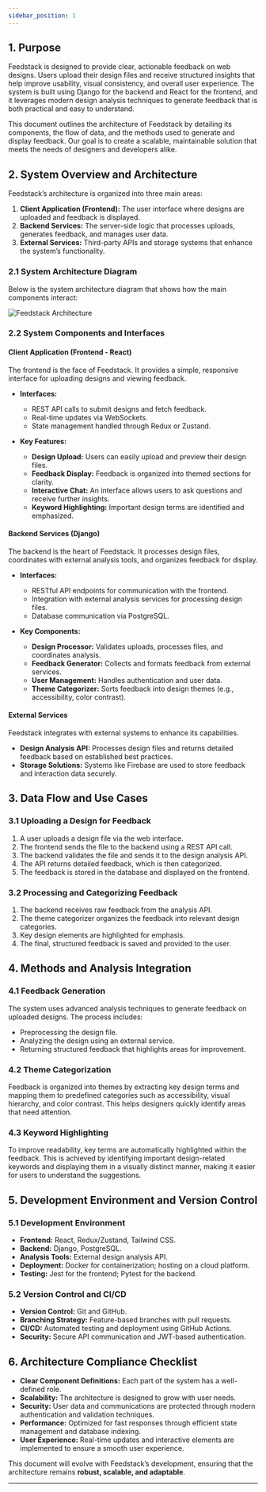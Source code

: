 ```yaml
---
sidebar_position: 1
---
```

## 1. Purpose

Feedstack is designed to provide clear, actionable feedback on web designs. Users upload their design files and receive structured insights that help improve usability, visual consistency, and overall user experience. The system is built using Django for the backend and React for the frontend, and it leverages modern design analysis techniques to generate feedback that is both practical and easy to understand.

This document outlines the architecture of Feedstack by detailing its components, the flow of data, and the methods used to generate and display feedback. Our goal is to create a scalable, maintainable solution that meets the needs of designers and developers alike.

## 2. System Overview and Architecture

Feedstack’s architecture is organized into three main areas:

1. **Client Application (Frontend):** The user interface where designs are uploaded and feedback is displayed.
2. **Backend Services:** The server-side logic that processes uploads, generates feedback, and manages user data.
3. **External Services:** Third-party APIs and storage systems that enhance the system’s functionality.

### 2.1 System Architecture Diagram

Below is the system architecture diagram that shows how the main components interact:

![Feedstack Architecture](diagram-4.png)

### 2.2 System Components and Interfaces

#### Client Application (Frontend - React)
The frontend is the face of Feedstack. It provides a simple, responsive interface for uploading designs and viewing feedback.

- **Interfaces:**
  - REST API calls to submit designs and fetch feedback.
  - Real-time updates via WebSockets.
  - State management handled through Redux or Zustand.

- **Key Features:**
  - **Design Upload:** Users can easily upload and preview their design files.
  - **Feedback Display:** Feedback is organized into themed sections for clarity.
  - **Interactive Chat:** An interface allows users to ask questions and receive further insights.
  - **Keyword Highlighting:** Important design terms are identified and emphasized.

#### Backend Services (Django)
The backend is the heart of Feedstack. It processes design files, coordinates with external analysis tools, and organizes feedback for display.

- **Interfaces:**
  - RESTful API endpoints for communication with the frontend.
  - Integration with external analysis services for processing design files.
  - Database communication via PostgreSQL.

- **Key Components:**
  - **Design Processor:** Validates uploads, processes files, and coordinates analysis.
  - **Feedback Generator:** Collects and formats feedback from external services.
  - **User Management:** Handles authentication and user data.
  - **Theme Categorizer:** Sorts feedback into design themes (e.g., accessibility, color contrast).

#### External Services
Feedstack integrates with external systems to enhance its capabilities.

- **Design Analysis API:** Processes design files and returns detailed feedback based on established best practices.
- **Storage Solutions:** Systems like Firebase are used to store feedback and interaction data securely.

## 3. Data Flow and Use Cases

### 3.1 Uploading a Design for Feedback
1. A user uploads a design file via the web interface.
2. The frontend sends the file to the backend using a REST API call.
3. The backend validates the file and sends it to the design analysis API.
4. The API returns detailed feedback, which is then categorized.
5. The feedback is stored in the database and displayed on the frontend.

### 3.2 Processing and Categorizing Feedback
1. The backend receives raw feedback from the analysis API.
2. The theme categorizer organizes the feedback into relevant design categories.
3. Key design elements are highlighted for emphasis.
4. The final, structured feedback is saved and provided to the user.

## 4. Methods and Analysis Integration

### 4.1 Feedback Generation
The system uses advanced analysis techniques to generate feedback on uploaded designs. The process includes:
- Preprocessing the design file.
- Analyzing the design using an external service.
- Returning structured feedback that highlights areas for improvement.

### 4.2 Theme Categorization
Feedback is organized into themes by extracting key design terms and mapping them to predefined categories such as accessibility, visual hierarchy, and color contrast. This helps designers quickly identify areas that need attention.

### 4.3 Keyword Highlighting
To improve readability, key terms are automatically highlighted within the feedback. This is achieved by identifying important design-related keywords and displaying them in a visually distinct manner, making it easier for users to understand the suggestions.

## 5. Development Environment and Version Control

### 5.1 Development Environment
- **Frontend:** React, Redux/Zustand, Tailwind CSS.
- **Backend:** Django, PostgreSQL.
- **Analysis Tools:** External design analysis API.
- **Deployment:** Docker for containerization; hosting on a cloud platform.
- **Testing:** Jest for the frontend; Pytest for the backend.

### 5.2 Version Control and CI/CD
- **Version Control:** Git and GitHub.
- **Branching Strategy:** Feature-based branches with pull requests.
- **CI/CD:** Automated testing and deployment using GitHub Actions.
- **Security:** Secure API communication and JWT-based authentication.

## 6. Architecture Compliance Checklist

- **Clear Component Definitions:** Each part of the system has a well-defined role.
- **Scalability:** The architecture is designed to grow with user needs.
- **Security:** User data and communications are protected through modern authentication and validation techniques.
- **Performance:** Optimized for fast responses through efficient state management and database indexing.
- **User Experience:** Real-time updates and interactive elements are implemented to ensure a smooth user experience.


This document will evolve with Feedstack’s development, ensuring that the architecture remains **robust, scalable, and adaptable**.

---

